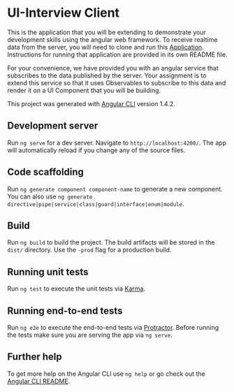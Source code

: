 # UI-Interview Client

This is the application that you will be extending to demonstrate your development skills using the angular web framework. To receive realtime data from the server, 
you will need to clone and run this [Application](https://github.com/mkpcap/ui-interview-server.git). Instructions for running that application are provided in its own README file.

For your convenience, we have provided you with an angular service that subscribes to the data published by the server. Your assignment is to extend this service so that it 
uses Observables to subscribe to this data and render it on a UI Component that you will be building. 

This project was generated with [Angular CLI](https://github.com/angular/angular-cli) version 1.4.2.

## Development server

Run `ng serve` for a dev server. Navigate to `http://localhost:4200/`. The app will automatically reload if you change any of the source files.

## Code scaffolding

Run `ng generate component component-name` to generate a new component. You can also use `ng generate directive|pipe|service|class|guard|interface|enum|module`.

## Build

Run `ng build` to build the project. The build artifacts will be stored in the `dist/` directory. Use the `-prod` flag for a production build.

## Running unit tests

Run `ng test` to execute the unit tests via [Karma](https://karma-runner.github.io).

## Running end-to-end tests

Run `ng e2e` to execute the end-to-end tests via [Protractor](http://www.protractortest.org/).
Before running the tests make sure you are serving the app via `ng serve`.

## Further help

To get more help on the Angular CLI use `ng help` or go check out the [Angular CLI README](https://github.com/angular/angular-cli/blob/master/README.md).
